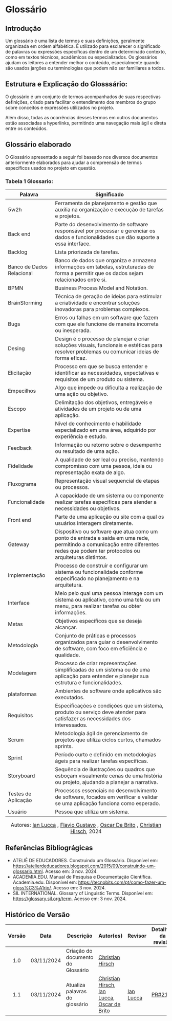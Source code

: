 # Glossário

## Introdução
Um glossário é uma lista de termos e suas definições, geralmente organizada em ordem alfabética. É utilizado para esclarecer o significado de palavras ou expressões específicas dentro de um determinado contexto, como em textos técnicos, acadêmicos ou especializados. Os glossários ajudam os leitores a entender melhor o conteúdo, especialmente quando são usados jargões ou terminologias que podem não ser familiares a todos. 

## Estrutura e Explicação do Glosssário: 
O glossário é um conjunto de termos acompanhados de suas respectivas definições, criado para facilitar o entendimento dos membros do grupo sobre conceitos e expressões utilizados no projeto. 

Além disso, todas as ocorrências desses termos em outros documentos estão associadas a hyperlinks, permitindo uma navegação mais ágil e direta entre os conteúdos.
## Glossário elaborado
O Glossário apresentado a seguir foi baseado nos diversos documentos anteriormente elaborados para ajudar a compreensão de termos específicos usados no projeto em questão.

###  Tabela 1 Glossario: 

| Palavra                     | Significado                                                                                                                                                   |
|----------------------------|---------------------------------------------------------------------------------------------------------------------------------------------------------------|
| 5w2h                       | Ferramenta de planejamento e gestão que auxilia na organização e execução de tarefas e projetos.                                                              |
| Back end                   | Parte do desenvolvimento de software responsável por processar e gerenciar os dados e funcionalidades que dão suporte a essa interface.                       |
| Backlog                    | Lista priorizada de tarefas.                                                                                                                                 |
| Banco de Dados Relacional   | Banco de dados que organiza e armazena informações em tabelas, estruturadas de forma a permitir que os dados sejam relacionados entre si.                     |
| BPMN                       | Business Process Model and Notation.                                                                                                                         |
| BrainStorming              | Técnica de geração de ideias para estimular a criatividade e encontrar soluções inovadoras para problemas complexos.                                          |
| Bugs                       | Erros ou falhas em um software que fazem com que ele funcione de maneira incorreta ou inesperada.                                                            |
| Desing                     | Design é o processo de planejar e criar soluções visuais, funcionais e estéticas para resolver problemas ou comunicar ideias de forma eficaz.                 |
| Elicitação                 | Processo em que se busca entender e identificar as necessidades, expectativas e requisitos de um produto ou sistema.                                          |
| Empecilhos                 | Algo que impede ou dificulta a realização de uma ação ou objetivo.                                                                                           |
| Escopo                     | Delimitação dos objetivos, entregáveis e atividades de um projeto ou de uma aplicação.                                                                         |
| Expertise                  | Nível de conhecimento e habilidade especializado em uma área, adquirido por experiência e estudo.                                                              |
| Feedback                   | Informação ou retorno sobre o desempenho ou resultado de uma ação.                                                                                            |
| Fidelidade                 | A qualidade de ser leal ou preciso, mantendo compromisso com uma pessoa, ideia ou representação exata de algo.                                               |
| Fluxograma                 | Representação visual sequencial de etapas ou processos.                                                                                                       |
| Funcionalidade             | A capacidade de um sistema ou componente realizar tarefas específicas para atender a necessidades ou objetivos.                                               |
| Front end                  | Parte de uma aplicação ou site com a qual os usuários interagem diretamente.                                                                                  |
| Gateway                    | Dispositivo ou software que atua como um ponto de entrada e saída em uma rede, permitindo a comunicação entre diferentes redes que podem ter protocolos ou arquiteturas distintos. |
| Implementação              | Processo de construir e configurar um sistema ou funcionalidade conforme especificado no planejamento e na arquitetura.                                        |
| Interface                  | Meio pelo qual uma pessoa interage com um sistema ou aplicativo, como uma tela ou um menu, para realizar tarefas ou obter informações.                       |
| Metas                      | Objetivos específicos que se deseja alcançar.                                                                                                                |
| Metodologia                | Conjunto de práticas e processos organizados para guiar o desenvolvimento de software, com foco em eficiência e qualidade.                                   |
| Modelagem                  | Processo de criar representações simplificadas de um sistema ou de uma aplicação para entender e planejar sua estrutura e funcionalidades.                   |
| plataformas                | Ambientes de software onde aplicativos são executados.                                                                                                      |
| Requisitos                 | Especificações e condições que um sistema, produto ou serviço deve atender para satisfazer as necessidades dos interessados.                                  |
| Scrum                      | Metodologia ágil de gerenciamento de projetos que utiliza ciclos curtos, chamados sprints.                                                                    |
| Sprint                     | Período curto e definido em metodologias ágeis para realizar tarefas específicas.                                                                              |
| Storyboard                 | Sequência de ilustrações ou quadros que esboçam visualmente cenas de uma história ou projeto, ajudando a planejar a narrativa.                                |
| Testes de Aplicação        | Processos essenciais no desenvolvimento de software, focados em verificar e validar se uma aplicação funciona como esperado.                                  |
| Usuário                    | Pessoa que utiliza um sistema.                                                                                                                                 |



<font size="3"><p style="text-align: center"> Autores: <a href="https://github.com/IanLucca12" target="_blank">Ian Lucca</a> , <a href="https://github.com/flavioovatsug" target="_blank">Flavio Gustavo</a> ,  <a href="https://github.com/OscarDeBrito" target="_blank">Oscar De Brito</a> , <a href="https://github.com/crstyhs" target="_blank">Christian Hirsch</a>, 2024</p></font>

## Referências Bibliográgicas 
- ATELIÊ DE EDUCADORES. Construindo um Glossário. Disponível em: https://atelierdeducadores.blogspot.com/2015/09/construindo-um-glossario.html. Acesso em: 3 nov. 2024.
- ACADEMIA.EDU. Manual de Pesquisa e Documentação Científica. Academia.edu. Disponível em: https://tecnobits.com/pt/como-fazer-um-gloss%C3%A1rio/. Acesso em: 3 nov. 2024.
- SIL INTERNATIONAL. Glossary of Linguistic Terms. Disponível em: https://glossary.sil.org/term. Acesso em: 3 nov. 2024.

## Histórico de Versão

| Versão | Data       | Descrição                              | Autor(es)                                                                          | Revisor    | Detalhes da revisão                                                               |
|:------:|------------|---------------------------------------|-----------------------------------------------------------------------------------|------------|-----------------------------------------------------------------------------------|
| 1.0    | 03/11/2024 | Criação do documento do Glossário     | [Christian Hirsch](https://github.com/)                                          | | |
| 1.1    | 03/11/2024 | Atualiza palavras do glossário       | [Christian Hirsch](https://github.com/), [Ian Lucca](https://github.com/IanLucca12), [Oscar de Brito](https://github.com/OscarDeBrito) |    [Ian Lucca](https://github.com/IanLucca12)        |                               [PR#21](https://github.com/UnBArqDsw2024-2/2024.2_G4_Esporte_Entrega_01/pull/21)                                                    |

